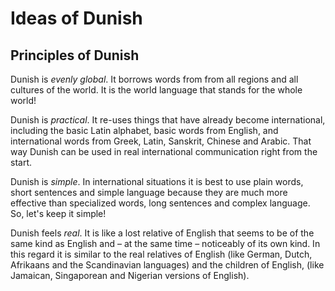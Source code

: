 # Ideas of Dunish

## Principles of Dunish

Dunish is _evenly global_.
It borrows words from from all regions and all cultures of the world.
It is the world language that stands for the whole world!

Dunish is _practical_.
It re-uses things that have already become international, including
the basic Latin alphabet,
basic words from English, and
international words from Greek, Latin, Sanskrit, Chinese and Arabic.
That way Dunish can be used in real international communication right from the start.

Dunish is _simple_.
In international situations it is best to use plain words, short sentences and simple language
because they are much more effective than specialized words, long sentences and complex language.
So, let's keep it simple!

Dunish feels _real_.
It is like a lost relative of English
that seems to be of the same kind as English and – at the same time – noticeably of its own kind.
In this regard it is similar to the real relatives of English
(like German, Dutch, Afrikaans and the Scandinavian languages)
and the children of English,
(like Jamaican, Singaporean and Nigerian versions of English).

